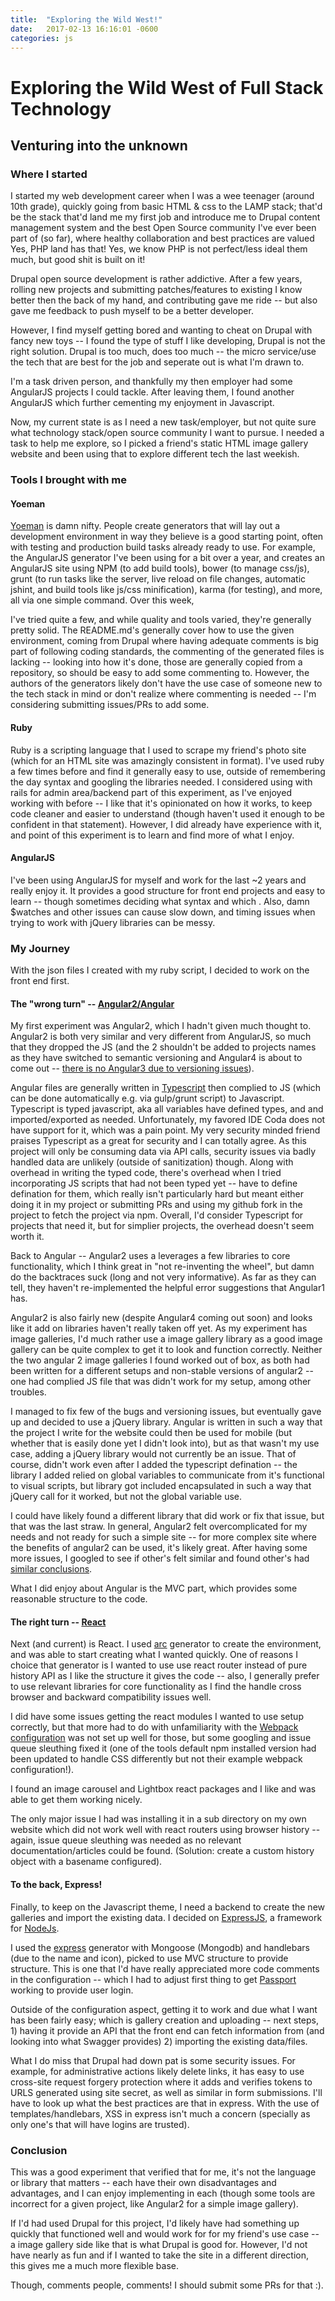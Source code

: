 ```yaml
---
title:  "Exploring the Wild West!"
date:   2017-02-13 16:16:01 -0600
categories: js
---
```


# Exploring the Wild West of Full Stack Technology 
## Venturing into the unknown

### Where I started

I started my web development career when I was a wee teenager (around 10th grade), quickly going from basic HTML & css to the LAMP stack; that'd be the stack that'd land me my first job and introduce me to Drupal content management system and the best Open Source community I've ever been part of (so far), where healthy collaboration and best practices are valued Yes, PHP land has that! Yes, we know PHP is not perfect/less ideal them much, but good shit is built on it!

Drupal open source development is rather addictive. After a few years, rolling new projects and submitting patches/features to existing I know better then the back of my hand, and contributing gave me ride -- but also gave me feedback to push myself to be a better developer.

However, I find myself getting bored and wanting to cheat on Drupal with fancy new toys -- I found the type of stuff I like developing, Drupal is not the right solution. Drupal is too much, does too much -- the micro service/use the tech that are best for the job and seperate out is what I'm drawn to.

I'm a task driven person, and thankfully my then employer had some AngularJS projects I could tackle. After leaving them, I found another AngularJS which further cementing my enjoyment in Javascript.

Now, my current state is as I need a new task/employer, but not quite sure what technology stack/open source community I want to pursue. I needed a task to help me explore, so I picked a friend's static HTML image gallery website and been using that to explore different tech the last weekish.

### Tools I brought with me

#### Yoeman

[Yoeman](http://yeoman.io/) is damn nifty. People create generators that will lay out a development environment in way they believe is a good starting point, often with testing and production build tasks already ready to use. For example, the AngularJS generator I've been using for a bit over a year, and creates an AngularJS site using NPM (to add build tools), bower (to manage css/js), grunt (to run tasks like the server, live reload on file changes, automatic jshint, and build tools like js/css minification), karma (for testing), and more, all via one simple command. Over this week, 

I've tried quite a few, and while quality and tools varied, they're generally pretty solid. The README.md's generally cover how to use the given environment, coming from Drupal where having adequate comments is big part of following coding standards, the commenting of the generated files is lacking -- looking into how it's done, those are generally copied from a repository, so should be easy to add some commenting to. However, the authors of the generators likely don't have the use case of someone new to the tech stack in mind or don't realize where commenting is needed -- I'm considering submitting issues/PRs to add some.


#### Ruby

Ruby is a scripting language that I used to scrape my friend's photo site (which for an HTML site was amazingly consistent in format). I've used ruby a few times before and find it generally easy to use, outside of remembering the day syntax and googling the libraries needed. I considered using with rails for admin area/backend part of this experiment, as I've enjoyed working with before -- I like that it's opinionated on how it works, to  keep code cleaner and easier to understand (though haven't used it enough to be confident in that statement). However, I did already have experience with it, and point of this experiment is to learn and find more of what I enjoy. 


#### AngularJS

I've been using AngularJS for myself and work for the last ~2 years and really enjoy it. It provides a good structure for front end projects and easy to learn -- though sometimes deciding what syntax and which . Also, damn $watches and other issues can cause slow down, and timing issues when trying to work with jQuery libraries can be messy.

### My Journey

With the json files I created with my ruby script, I decided to work on the front end first. 

#### The "wrong turn" -- [Angular2/Angular](https://angular.io/)

My first experiment was Angular2, which I hadn't given much thought to. Angular2 is both very similar and very different from AngularJS, so much that they dropped the JS (and the 2 shouldn't be added to projects names as they have switched to semantic versioning and Angular4 is about to come out -- [there is no Angular3 due to versioning issues](http://angularjs.blogspot.com/2016/12/ok-let-me-explain-its-going-to-be.html)). 

Angular files are generally written in [Typescript](https://www.typescriptlang.org/) then complied to JS (which can be done automatically e.g. via gulp/grunt script) to Javascript. Typescript is typed javascript, aka all variables have defined types, and and imported/exported as needed. Unfortunately, my favored IDE Coda does not have support for it, which was a pain point. My very security minded friend praises Typescript as a great for security and I can totally agree. As this project will only be consuming data via API calls, security issues via badly handled data are unlikely (outside of sanitization) though. Along with overhead in writing the typed code, there's overhead when I tried incorporating JS scripts that had not been typed yet -- have to define defination for them, which really isn't particularly hard but meant either doing it in my project or submitting PRs and using my github fork in the project to fetch the project via npm. Overall, I'd consider Typescript for projects that need it, but for simplier projects, the overhead doesn't seem worth it.

Back to Angular -- Angular2 uses a leverages a few libraries to core functionality, which I think great in "not re-inventing the wheel", but damn do the backtraces suck (long and not very informative). As far as they can tell, they haven't re-implemented the helpful error suggestions that Angular1 has.

Angular2 is also fairly new (despite Angular4 coming out soon) and looks like it add on libraries haven't really taken off yet. As my experiment has image galleries, I'd much rather use a image gallery library as a good image gallery can be quite complex to get it to look and function correctly. Neither the two angular 2 image galleries I found worked out of box, as both had been written for a different setups and non-stable versions of angular2 -- one had complied JS file that was didn't work for my setup, among other troubles. 

I managed to fix few of the bugs and versioning issues, but eventually gave up and decided to use a jQuery library. Angular is written in such a way that the project I write for the website could then be used for mobile (but whether that is easily done yet I didn't look into), but as that wasn't my use case, adding a jQuery library would not currently be an issue. That of course, didn't work even after I added the typescript defination -- the library I added relied on global variables to communicate from it's functional to visual scripts, but library got included encapsulated in such a way that jQuery call for it worked, but not the global variable use. 

I could have likely found a different library that did work or fix that issue, but that was the last straw.  In general, Angular2 felt overcomplicated for my needs and not ready for such a simple site -- for more complex site where the benefits of angular2 can be used, it's likely great.  After having some more issues, I googled to see if other's felt similar and found other's had [similar conclusions](https://news.ycombinator.com/item?id=13081833).

What I did enjoy about Angular is the MVC part, which provides some reasonable structure to the code. 

#### The right turn -- [React](https://facebook.github.io/react/)

Next (and current) is React. I used [arc](https://www.npmjs.com/package/generator-arc) generator to create the environment, and was able to start creating what I wanted quickly. One of reasons I choice that generator is I wanted to use use react router instead of pure history API as I like the structure it gives the code -- also, I generally prefer to use relevant libraries for core functionality as I find the handle cross browser and backward compatibility issues well.

I did have some issues getting the react modules I wanted to use setup correctly, but that more had to do with unfamiliarity with the [Webpack configuration](https://webpack.github.io/) was not set up well for those, but some googling and issue queue sleuthing fixed it (one of the tools default npm installed version had been updated to handle CSS differently but not their example webpack configuration!).

I found an image carousel and Lightbox react packages and I like and was able to get them working nicely.

The only major issue I had was installing it in a sub directory on my own website which did not work well with react routers using browser history -- again, issue queue sleuthing was needed as no relevant documentation/articles could be found. (Solution: create a custom history object with a basename configured).


#### To the back, Express!

Finally, to keep on the Javascript theme, I need a backend to create the new galleries and import the existing data. I decided on [ExpressJS](http://expressjs.com/), a framework for [NodeJs](https://nodejs.org/en/). 

I used the [express](https://github.com/petecoop/generator-express) generator with Mongoose (Mongodb) and handlebars (due to the name and icon), picked to use MVC structure to provide structure. This is one that I'd have really appreciated more code comments in the configuration -- which I had to adjust first thing to get [Passport](http://passportjs.org/) working to provide user login. 

Outside of the configuration aspect, getting it to work and due what I want has been fairly easy; which is gallery creation and uploading -- next steps, 1) having it provide an API that the front end can fetch information from (and looking into what Swagger provides) 2) importing the existing data/files. 

What I do miss that Drupal had down pat is some security issues. For example, for administrative actions likely delete links, it has easy to use cross-site request forgery protection where it adds and verifies tokens to URLS generated using site secret, as well as similar in form submissions. I'll have to look up what the best practices are that in express. With the use of templates/handlebars, XSS in express isn't much a concern (specially as only one's that will have logins are trusted). 


### Conclusion

This was a good experiment that verified that for me, it's not the language or library that matters -- each have their own disadvantages and advantages, and I can enjoy implementing in each (though some tools are incorrect for a given project, like Angular2 for a simple image gallery). 

If I'd had used Drupal for this project, I'd likely have had something up quickly that functioned well and would work for for my friend's use case -- a image gallery side like that is what Drupal is good for. However, I'd not have nearly as fun and if I wanted to take the site in a different direction, this gives me a much more flexible base. 

Though, comments people, comments! I should submit some PRs for that :).
